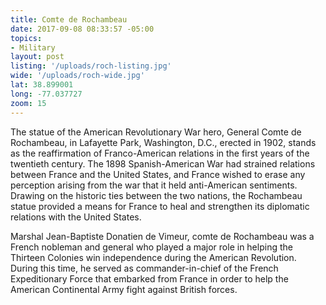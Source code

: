 ```yaml
---
title: Comte de Rochambeau
date: 2017-09-08 08:33:57 -05:00
topics:
- Military
layout: post
listing: '/uploads/roch-listing.jpg'
wide: '/uploads/roch-wide.jpg'
lat: 38.899001
long: -77.037727
zoom: 15
---
```

The statue of the American Revolutionary War hero, General Comte de Rochambeau, in Lafayette Park, Washington, D.C., erected in 1902, stands as the reaffirmation of Franco-American relations in the first years of the twentieth century. The 1898 Spanish-American War had strained relations between France and the United States, and France wished to erase any perception arising from the war that it held anti-American sentiments. Drawing on the historic ties between the two nations, the Rochambeau statue provided a means for France to heal and strengthen its diplomatic relations with the United States.

Marshal Jean-Baptiste Donatien de Vimeur, comte de Rochambeau was a French nobleman and general who played a major role in helping the Thirteen Colonies win independence during the American Revolution. During this time, he served as commander-in-chief of the French Expeditionary Force that embarked from France in order to help the American Continental Army fight against British forces.